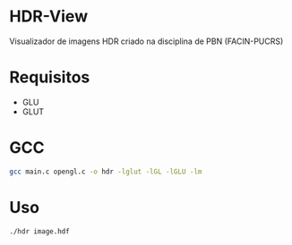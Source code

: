 # HDR-View
Visualizador de imagens HDR criado na disciplina de PBN (FACIN-PUCRS)

# Requisitos
- GLU
- GLUT

# GCC
```bash
gcc main.c opengl.c -o hdr -lglut -lGL -lGLU -lm
```

# Uso
```bash
./hdr image.hdf
```
